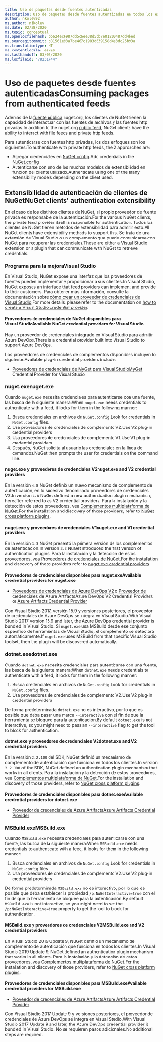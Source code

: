 ```yaml
---
title: Uso de paquetes desde fuentes autenticadas
description: Uso de paquetes desde fuentes autenticadas en todos los escenarios de cliente de NuGet
author: nkolev92
ms.author: nikolev
ms.date: 02/28/2020
ms.topic: conceptual
ms.openlocfilehash: bb624ec6987dd5c6ee38d5bb7e01200487dd4bed
ms.sourcegitcommit: c81561e93a7be467c1983d639158d4e3dc25b93a
ms.translationtype: HT
ms.contentlocale: es-ES
ms.lasthandoff: 03/02/2020
ms.locfileid: "78231744"
---
```

# <a name="consuming-packages-from-authenticated-feeds"></a><span data-ttu-id="ea481-103">Uso de paquetes desde fuentes autenticadas</span><span class="sxs-lookup"><span data-stu-id="ea481-103">Consuming packages from authenticated feeds</span></span>

<span data-ttu-id="ea481-104">Además de la [fuente pública](https://api.nuget.org/v3/index.json) nuget.org, los clientes de NuGet tienen la capacidad de interactuar con las fuentes de archivos y las fuentes http privadas.</span><span class="sxs-lookup"><span data-stu-id="ea481-104">In addition to the nuget.org [public feed](https://api.nuget.org/v3/index.json), NuGet clients have the ability to interact with file feeds and private http feeds.</span></span>


<span data-ttu-id="ea481-105">Para autenticarse con fuentes http privadas, los dos enfoques son los siguientes:</span><span class="sxs-lookup"><span data-stu-id="ea481-105">To authenticate with private http feeds, the 2 approaches are:</span></span>

* <span data-ttu-id="ea481-106">Agregar credenciales en [NuGet.config](../reference/nuget-config-file.md#packagesourcecredentials).</span><span class="sxs-lookup"><span data-stu-id="ea481-106">Add credentials in the [NuGet.config](../reference/nuget-config-file.md#packagesourcecredentials)</span></span>
* <span data-ttu-id="ea481-107">Autenticarse con uno de los muchos modelos de extensibilidad en función del cliente utilizado.</span><span class="sxs-lookup"><span data-stu-id="ea481-107">Authenticate using one of the many extensibility models depending on the client used.</span></span>

## <a name="nuget-clients-authentication-extensibility"></a><span data-ttu-id="ea481-108">Extensibilidad de autenticación de clientes de NuGet</span><span class="sxs-lookup"><span data-stu-id="ea481-108">NuGet clients' authentication extensibility</span></span>

<span data-ttu-id="ea481-109">En el caso de los distintos clientes de NuGet, el propio proveedor de fuente privada es responsable de la autenticación.</span><span class="sxs-lookup"><span data-stu-id="ea481-109">For the various NuGet clients, the private feed provider itself is responsible for authentication.</span></span>
<span data-ttu-id="ea481-110">Todos los clientes de NuGet tienen métodos de extensibilidad para admitir esto.</span><span class="sxs-lookup"><span data-stu-id="ea481-110">All NuGet clients have extensibility methods to support this.</span></span> <span data-ttu-id="ea481-111">Se trata de una extensión de Visual Studio o un complemento que puede comunicarse con NuGet para recuperar las credenciales.</span><span class="sxs-lookup"><span data-stu-id="ea481-111">These are either a Visual Studio extension or a plugin that can communicate with NuGet to retrieve credentials.</span></span>

### <a name="visual-studio"></a><span data-ttu-id="ea481-112">Programa para la mejora</span><span class="sxs-lookup"><span data-stu-id="ea481-112">Visual Studio</span></span>

<span data-ttu-id="ea481-113">En Visual Studio, NuGet expone una interfaz que los proveedores de fuentes pueden implementar y proporcionar a sus clientes.</span><span class="sxs-lookup"><span data-stu-id="ea481-113">In Visual Studio, NuGet exposes an interface that feed providers can implement and provide to their customers.</span></span> <span data-ttu-id="ea481-114">Para obtener más información, consulte la documentación sobre [cómo crear un proveedor de credenciales de Visual Studio](../reference/extensibility/NuGet-Credential-Providers-for-Visual-Studio.md).</span><span class="sxs-lookup"><span data-stu-id="ea481-114">For more details, please refer to the documentation on [how to create a Visual Studio credential provider](../reference/extensibility/NuGet-Credential-Providers-for-Visual-Studio.md).</span></span>

#### <a name="available-nuget-credential-providers-for-visual-studio"></a><span data-ttu-id="ea481-115">Proveedores de credenciales de NuGet disponibles para Visual Studio</span><span class="sxs-lookup"><span data-stu-id="ea481-115">Available NuGet credential providers for Visual Studio</span></span>

<span data-ttu-id="ea481-116">Hay un proveedor de credenciales integrado en Visual Studio para admitir Azure DevOps.</span><span class="sxs-lookup"><span data-stu-id="ea481-116">There is a credential provider built into Visual Studio to support Azure DevOps.</span></span>


<span data-ttu-id="ea481-117">Los proveedores de credenciales de complementos disponibles incluyen lo siguiente:</span><span class="sxs-lookup"><span data-stu-id="ea481-117">Available plug-in credential providers include:</span></span>

* [<span data-ttu-id="ea481-118">Proveedores de credenciales de MyGet para Visual Studio</span><span class="sxs-lookup"><span data-stu-id="ea481-118">MyGet Credential Provider for Visual Studio</span></span>](http://docs.myget.org/docs/reference/credential-provider-for-visual-studio)

### <a name="nugetexe"></a><span data-ttu-id="ea481-119">nuget.exe</span><span class="sxs-lookup"><span data-stu-id="ea481-119">nuget.exe</span></span>

<span data-ttu-id="ea481-120">Cuando `nuget.exe` necesita credenciales para autenticarse con una fuente, las busca de la siguiente manera:</span><span class="sxs-lookup"><span data-stu-id="ea481-120">When `nuget.exe` needs credentials to authenticate with a feed, it looks for them in the following manner:</span></span>

1. <span data-ttu-id="ea481-121">Busca credenciales en archivos de `NuGet.config`.</span><span class="sxs-lookup"><span data-stu-id="ea481-121">Look for credentials in `NuGet.config` files.</span></span>
1. <span data-ttu-id="ea481-122">Usa proveedores de credenciales de complemento V2.</span><span class="sxs-lookup"><span data-stu-id="ea481-122">Use V2 plug-in credential providers</span></span>
1. <span data-ttu-id="ea481-123">Usa proveedores de credenciales de complemento V1.</span><span class="sxs-lookup"><span data-stu-id="ea481-123">Use V1 plug-in credential providers</span></span>
1. <span data-ttu-id="ea481-124">Después, NuGet solicita al usuario las credenciales en la línea de comandos.</span><span class="sxs-lookup"><span data-stu-id="ea481-124">NuGet then prompts the user for credentials on the command line.</span></span>

#### <a name="nugetexe-and-v2-credential-providers"></a><span data-ttu-id="ea481-125">nuget.exe y proveedores de credenciales V2</span><span class="sxs-lookup"><span data-stu-id="ea481-125">nuget.exe and V2 credential providers</span></span>

<span data-ttu-id="ea481-126">En la versión `4.8` NuGet definió un nuevo mecanismo de complemento de autenticación, en lo sucesivo denominado proveedores de credenciales V2.</span><span class="sxs-lookup"><span data-stu-id="ea481-126">In version `4.8` NuGet defined a new authentication plugin mechanism, hereafter referred to as V2 credential providers.</span></span>
<span data-ttu-id="ea481-127">Para la instalación y la detección de estos proveedores, vea [Complementos multiplataforma de NuGet](../reference/extensibility/NuGet-Cross-Platform-Plugins.md#plugin-installation-and-discovery).</span><span class="sxs-lookup"><span data-stu-id="ea481-127">For the installation and discovery of those providers, refer to [NuGet cross platform plugins](../reference/extensibility/NuGet-Cross-Platform-Plugins.md#plugin-installation-and-discovery).</span></span>

#### <a name="nugetexe-and-v1-credential-providers"></a><span data-ttu-id="ea481-128">nuget.exe y proveedores de credenciales V1</span><span class="sxs-lookup"><span data-stu-id="ea481-128">nuget.exe and V1 credential providers</span></span>

<span data-ttu-id="ea481-129">En la versión `3.3` NuGet presentó la primera versión de los complementos de autenticación.</span><span class="sxs-lookup"><span data-stu-id="ea481-129">In version `3.3` NuGet introduced the first version of authentication plugins.</span></span>
<span data-ttu-id="ea481-130">Para la instalación y la detección de estos proveedores, vea [Proveedores de credenciales de NuGet](../reference/extensibility/nuget-exe-Credential-Providers.md#nugetexe-credential-provider-discovery).</span><span class="sxs-lookup"><span data-stu-id="ea481-130">For the installation and discovery of those providers refer to [nuget.exe credential providers](../reference/extensibility/nuget-exe-Credential-Providers.md#nugetexe-credential-provider-discovery)</span></span>

#### <a name="available-credential-providers-for-nugetexe"></a><span data-ttu-id="ea481-131">Proveedores de credenciales disponibles para nuget.exe</span><span class="sxs-lookup"><span data-stu-id="ea481-131">Available credential providers for nuget.exe</span></span>

* <span data-ttu-id="ea481-132">[Proveedores de credenciales de Azure DevOps V2](/azure/devops/artifacts/nuget/nuget-exe?view=azure-devops#add-a-feed-to-nuget-482-or-later) o [Proveedor de credenciales de Azure Artifacts](https://github.com/microsoft/artifacts-credprovider)</span><span class="sxs-lookup"><span data-stu-id="ea481-132">[Azure DevOps V2 Credential Providers](/azure/devops/artifacts/nuget/nuget-exe?view=azure-devops#add-a-feed-to-nuget-482-or-later) or [Azure Artifacts Credential Provider](https://github.com/microsoft/artifacts-credprovider)</span></span>

<span data-ttu-id="ea481-133">Con Visual Studio 2017, versión 15.9 y versiones posteriores, el proveedor de credenciales de Azure DevOps se integra en Visual Studio.</span><span class="sxs-lookup"><span data-stu-id="ea481-133">With Visual Studio 2017 version 15.9 and later, the Azure DevOps credential provider is bundled in Visual Studio.</span></span>
<span data-ttu-id="ea481-134">Si `nuget.exe` usa MSBuild desde ese conjunto específico de herramientas de Visual Studio, el complemento se detectará automáticamente.</span><span class="sxs-lookup"><span data-stu-id="ea481-134">If `nuget.exe` uses MSBuild from that specific Visual Studio toolset, then the plugin will be discovered automatically.</span></span>

### <a name="dotnetexe"></a><span data-ttu-id="ea481-135">dotnet.exe</span><span class="sxs-lookup"><span data-stu-id="ea481-135">dotnet.exe</span></span>

<span data-ttu-id="ea481-136">Cuando `dotnet.exe` necesita credenciales para autenticarse con una fuente, las busca de la siguiente manera:</span><span class="sxs-lookup"><span data-stu-id="ea481-136">When `dotnet.exe` needs credentials to authenticate with a feed, it looks for them in the following manner:</span></span>

1. <span data-ttu-id="ea481-137">Busca credenciales en archivos de `NuGet.config`.</span><span class="sxs-lookup"><span data-stu-id="ea481-137">Look for credentials in `NuGet.config` files.</span></span>
1. <span data-ttu-id="ea481-138">Usa proveedores de credenciales de complemento V2.</span><span class="sxs-lookup"><span data-stu-id="ea481-138">Use V2 plug-in credential providers</span></span>

<span data-ttu-id="ea481-139">De forma predeterminada `dotnet.exe` no es interactivo, por lo que es posible que deba pasar una marca `--interactive` con el fin de que la herramienta se bloquee para la autenticación.</span><span class="sxs-lookup"><span data-stu-id="ea481-139">By default `dotnet.exe` is not interactive, so you might need to pass an `--interactive` flag to get the tool to block for authentication.</span></span>

#### <a name="dotnetexe-and-v2-credential-providers"></a><span data-ttu-id="ea481-140">dotnet.exe y proveedores de credenciales V2</span><span class="sxs-lookup"><span data-stu-id="ea481-140">dotnet.exe and V2 credential providers</span></span>

<span data-ttu-id="ea481-141">En la versión `2.2.100` del SDK, NuGet definió un mecanismo de complemento de autenticación que funciona en todos los clientes.</span><span class="sxs-lookup"><span data-stu-id="ea481-141">In version `2.2.100` of the SDK, NuGet defined an authentication plugin mechanism that works in all clients.</span></span>
<span data-ttu-id="ea481-142">Para la instalación y la detección de estos proveedores, vea [Complementos multiplataforma de NuGet](../reference/extensibility/NuGet-Cross-Platform-Plugins.md#plugin-installation-and-discovery).</span><span class="sxs-lookup"><span data-stu-id="ea481-142">For the installation and discovery of those providers, refer to [NuGet cross platform plugins](../reference/extensibility/NuGet-Cross-Platform-Plugins.md#plugin-installation-and-discovery).</span></span>

#### <a name="available-credential-providers-for-dotnetexe"></a><span data-ttu-id="ea481-143">Proveedores de credenciales disponibles para dotnet.exe</span><span class="sxs-lookup"><span data-stu-id="ea481-143">Available credential providers for dotnet.exe</span></span>

* [<span data-ttu-id="ea481-144">Proveedor de credenciales de Azure Artifacts</span><span class="sxs-lookup"><span data-stu-id="ea481-144">Azure Artifacts Credential Provider</span></span>](https://github.com/microsoft/artifacts-credprovider)

### <a name="msbuildexe"></a><span data-ttu-id="ea481-145">MSBuild.exe</span><span class="sxs-lookup"><span data-stu-id="ea481-145">MSBuild.exe</span></span>

<span data-ttu-id="ea481-146">Cuando `MSBuild.exe` necesita credenciales para autenticarse con una fuente, las busca de la siguiente manera:</span><span class="sxs-lookup"><span data-stu-id="ea481-146">When `MSBuild.exe` needs credentials to authenticate with a feed, it looks for them in the following manner:</span></span>

1. <span data-ttu-id="ea481-147">Busca credenciales en archivos de `NuGet.config`.</span><span class="sxs-lookup"><span data-stu-id="ea481-147">Look for credentials in `NuGet.config` files</span></span>
1. <span data-ttu-id="ea481-148">Usa proveedores de credenciales de complemento V2.</span><span class="sxs-lookup"><span data-stu-id="ea481-148">Use V2 plug-in credential providers</span></span>

<span data-ttu-id="ea481-149">De forma predeterminada `MSBuild.exe` no es interactivo, por lo que es posible que deba establecer la propiedad `/p:NuGetInteractive=true` con el fin de que la herramienta se bloquee para la autenticación.</span><span class="sxs-lookup"><span data-stu-id="ea481-149">By default `MSBuild.exe` is not interactive, so you might need to set the `/p:NuGetInteractive=true` property to get the tool to block for authentication.</span></span>

#### <a name="msbuildexe-and-v2-credential-providers"></a><span data-ttu-id="ea481-150">MSBuild.exe y proveedores de credenciales V2</span><span class="sxs-lookup"><span data-stu-id="ea481-150">MSBuild.exe and V2 credential providers</span></span>

<span data-ttu-id="ea481-151">En Visual Studio 2019 Update 9, NuGet definió un mecanismo de complemento de autenticación que funciona en todos los clientes.</span><span class="sxs-lookup"><span data-stu-id="ea481-151">In Visual Studio 2019 Update 9, NuGet defined an authentication plugin mechanism that works in all clients.</span></span>
<span data-ttu-id="ea481-152">Para la instalación y la detección de estos proveedores, vea [Complementos multiplataforma de NuGet](../reference/extensibility/NuGet-Cross-Platform-Plugins.md#plugin-installation-and-discovery).</span><span class="sxs-lookup"><span data-stu-id="ea481-152">For the installation and discovery of those providers, refer to [NuGet cross platform plugins](../reference/extensibility/NuGet-Cross-Platform-Plugins.md#plugin-installation-and-discovery).</span></span>

#### <a name="available-credential-providers-for-msbuildexe"></a><span data-ttu-id="ea481-153">Proveedores de credenciales disponibles para MSBuild.exe</span><span class="sxs-lookup"><span data-stu-id="ea481-153">Available credential providers for MSBuild.exe</span></span>

* [<span data-ttu-id="ea481-154">Proveedor de credenciales de Azure Artifacts</span><span class="sxs-lookup"><span data-stu-id="ea481-154">Azure Artifacts Credential Provider</span></span>](https://github.com/microsoft/artifacts-credprovider)

<span data-ttu-id="ea481-155">Con Visual Studio 2017 Update 9 y versiones posteriores, el proveedor de credenciales de Azure DevOps se integra en Visual Studio.</span><span class="sxs-lookup"><span data-stu-id="ea481-155">With Visual Studio 2017 Update 9 and later, the Azure DevOps credential provider is bundled in Visual Studio.</span></span> <span data-ttu-id="ea481-156">No se requieren pasos adicionales.</span><span class="sxs-lookup"><span data-stu-id="ea481-156">No additional steps are required.</span></span>
